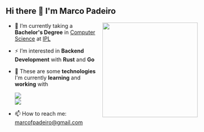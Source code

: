 ## Hi there 👋 I'm Marco Padeiro
<img width="250" align="right" src="https://cdn.discordapp.com/attachments/1125872599541497897/1136056895044591756/funnivimjokeahah.png">

- 🔭 I’m currently taking a **Bachelor's Degree** in [Computer Science](https://www.ipleiria.pt/curso/licenciatura-em-engenharia-informatica/) at [IPL](https://www.ipleiria.pt/)
- ⚡ I’m interested in **Backend Development** with **Rust** and **Go**
- 🌱 These are some **technologies** I'm currently **learning** and **working** with

  ![](https://skillicons.dev/icons?i=react,ts,rust,c,go,php)
  <br>
  ![](https://skillicons.dev/icons?i=java,androidstudio,linux,git,docker,neovim)

- 📫 How to reach me: marcofpadeiro@gmail.com
